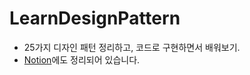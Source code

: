 # LearnDesignPattern

- 25가지 디자인 패턴 정리하고, 코드로 구현하면서 배워보기.
- [Notion](https://kangsan-dev.notion.site/15a3cde69a338010b1f0f9ae02b49cee?pvs=4)에도 정리되어 있습니다.